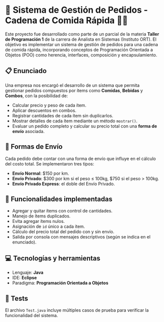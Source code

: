 # 🧾 Sistema de Gestión de Pedidos - Cadena de Comida Rápida 🍔🥤

Este proyecto fue desarrollado como parte de un parcial de la materia **Taller de Programación 1** de la carrera de Analista en Sistemas (Instituto ORT). El objetivo es implementar un sistema de gestión de pedidos para una cadena de comida rápida, incorporando conceptos de Programación Orientada a Objetos (POO) como herencia, interfaces, composición y encapsulamiento.

## 📋 Enunciado

Una empresa nos encargó el desarrollo de un sistema que permita gestionar pedidos compuestos por ítems como **Comidas**, **Bebidas** y **Combos**, con la posibilidad de:

- Calcular precio y peso de cada ítem.
- Aplicar descuentos en combos.
- Registrar cantidades de cada ítem sin duplicarlos.
- Mostrar detalles de cada ítem mediante un método `mostrar()`.
- Evaluar un pedido completo y calcular su precio total con una **forma de envío** asociada.

## 🚚 Formas de Envío

Cada pedido debe contar con una forma de envío que influye en el cálculo del costo total. Se implementaron tres tipos:

- **Envío Normal**: $150 por km.
- **Envío Privado**: $300 por km si el peso ≤ 100kg, $750 si el peso > 100kg.
- **Envío Privado Express**: el doble del Envío Privado.

## 🔧 Funcionalidades implementadas

- Agregar y quitar ítems con control de cantidades.
- Manejo de ítems duplicados.
- Evita agregar ítems nulos.
- Asignación de `id` único a cada ítem.
- Cálculo del precio total del pedido con y sin envío.
- Salida por consola con mensajes descriptivos (según se indica en el enunciado).

## 💻 Tecnologías y herramientas

- Lenguaje: **Java**
- IDE: **Eclipse**
- Paradigma: **Programación Orientada a Objetos**

## 🧪 Tests

El archivo `Test.java` incluye múltiples casos de prueba para verificar la funcionalidad del sistema.

